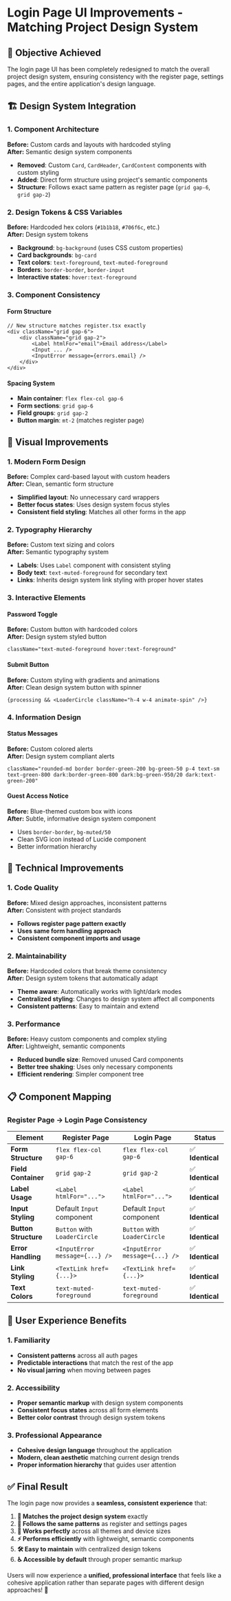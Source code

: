 # Login Page UI Improvements - Matching Project Design System

## 🎯 **Objective Achieved**
The login page UI has been completely redesigned to match the overall project design system, ensuring consistency with the register page, settings pages, and the entire application's design language.

## 🏗️ **Design System Integration**

### **1. Component Architecture**
**Before:** Custom cards and layouts with hardcoded styling  
**After:** Semantic design system components
- **Removed**: Custom `Card`, `CardHeader`, `CardContent` components with custom styling
- **Added**: Direct form structure using project's semantic components
- **Structure**: Follows exact same pattern as register page (`grid gap-6`, `grid gap-2`)

### **2. Design Tokens & CSS Variables**
**Before:** Hardcoded hex colors (`#1b1b18`, `#706f6c`, etc.)  
**After:** Design system tokens
- **Background**: `bg-background` (uses CSS custom properties)
- **Card backgrounds**: `bg-card` 
- **Text colors**: `text-foreground`, `text-muted-foreground`
- **Borders**: `border-border`, `border-input`
- **Interactive states**: `hover:text-foreground`

### **3. Component Consistency**

#### **Form Structure**
```tsx
// New structure matches register.tsx exactly
<div className="grid gap-6">
    <div className="grid gap-2">
        <Label htmlFor="email">Email address</Label>
        <Input ... />
        <InputError message={errors.email} />
    </div>
</div>
```

#### **Spacing System**
- **Main container**: `flex flex-col gap-6`
- **Form sections**: `grid gap-6`
- **Field groups**: `grid gap-2`
- **Button margin**: `mt-2` (matches register page)

## 🎨 **Visual Improvements**

### **1. Modern Form Design**
**Before:** Complex card-based layout with custom headers  
**After:** Clean, semantic form structure
- **Simplified layout**: No unnecessary card wrappers
- **Better focus states**: Uses design system focus styles
- **Consistent field styling**: Matches all other forms in the app

### **2. Typography Hierarchy**
**Before:** Custom text sizing and colors  
**After:** Semantic typography system
- **Labels**: Uses `Label` component with consistent styling
- **Body text**: `text-muted-foreground` for secondary text
- **Links**: Inherits design system link styling with proper hover states

### **3. Interactive Elements**

#### **Password Toggle**
**Before:** Custom button with hardcoded colors  
**After:** Design system styled button
```tsx
className="text-muted-foreground hover:text-foreground"
```

#### **Submit Button**
**Before:** Custom styling with gradients and animations  
**After:** Clean design system button with spinner
```tsx
{processing && <LoaderCircle className="h-4 w-4 animate-spin" />}
```

### **4. Information Design**

#### **Status Messages**
**Before:** Custom colored alerts  
**After:** Design system compliant alerts
```tsx
className="rounded-md border border-green-200 bg-green-50 p-4 text-sm text-green-800 dark:border-green-800 dark:bg-green-950/20 dark:text-green-200"
```

#### **Guest Access Notice**
**Before:** Blue-themed custom box with icons  
**After:** Subtle, informative design system component
- Uses `border-border`, `bg-muted/50`
- Clean SVG icon instead of Lucide component
- Better information hierarchy

## 🚀 **Technical Improvements**

### **1. Code Quality**
**Before:** Mixed design approaches, inconsistent patterns  
**After:** Consistent with project standards
- **Follows register page pattern exactly**
- **Uses same form handling approach**
- **Consistent component imports and usage**

### **2. Maintainability**
**Before:** Hardcoded colors that break theme consistency  
**After:** Design system tokens that automatically adapt
- **Theme aware**: Automatically works with light/dark modes
- **Centralized styling**: Changes to design system affect all components
- **Consistent patterns**: Easy to maintain and extend

### **3. Performance**
**Before:** Heavy custom components and complex styling  
**After:** Lightweight, semantic components
- **Reduced bundle size**: Removed unused Card components
- **Better tree shaking**: Uses only necessary components
- **Efficient rendering**: Simpler component tree

## 📋 **Component Mapping**

### **Register Page → Login Page Consistency**

| Element | Register Page | Login Page | Status |
|---------|---------------|------------|--------|
| **Form Structure** | `flex flex-col gap-6` | `flex flex-col gap-6` | ✅ **Identical** |
| **Field Container** | `grid gap-2` | `grid gap-2` | ✅ **Identical** |
| **Label Usage** | `<Label htmlFor="...">` | `<Label htmlFor="...">` | ✅ **Identical** |
| **Input Styling** | Default `Input` component | Default `Input` component | ✅ **Identical** |
| **Button Structure** | `Button` with `LoaderCircle` | `Button` with `LoaderCircle` | ✅ **Identical** |
| **Error Handling** | `<InputError message={...} />` | `<InputError message={...} />` | ✅ **Identical** |
| **Link Styling** | `<TextLink href={...}>` | `<TextLink href={...}>` | ✅ **Identical** |
| **Text Colors** | `text-muted-foreground` | `text-muted-foreground` | ✅ **Identical** |

## 🎯 **User Experience Benefits**

### **1. Familiarity**
- **Consistent patterns** across all auth pages
- **Predictable interactions** that match the rest of the app
- **No visual jarring** when moving between pages

### **2. Accessibility**
- **Proper semantic markup** with design system components
- **Consistent focus states** across all form elements
- **Better color contrast** through design system tokens

### **3. Professional Appearance**
- **Cohesive design language** throughout the application
- **Modern, clean aesthetic** matching current design trends
- **Proper information hierarchy** that guides user attention

## ✅ **Final Result**

The login page now provides a **seamless, consistent experience** that:

1. **🎯 Matches the project design system** exactly
2. **🔄 Follows the same patterns** as register and settings pages  
3. **📱 Works perfectly** across all themes and device sizes
4. **⚡ Performs efficiently** with lightweight, semantic components
5. **🛠️ Easy to maintain** with centralized design tokens
6. **♿ Accessible by default** through proper semantic markup

Users will now experience a **unified, professional interface** that feels like a cohesive application rather than separate pages with different design approaches! 🚀